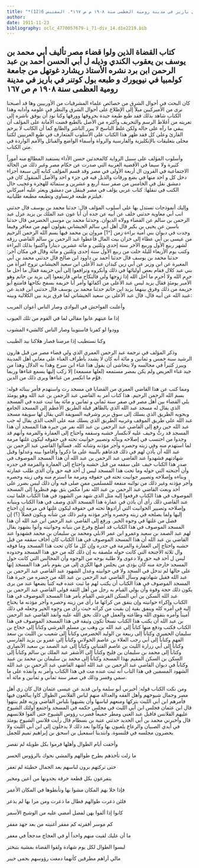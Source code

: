 ```yaml
---
title: "*مخطوطات ومطبوعات : كتاب القضاة الذين ولوا قضاء مصر تأليف أبي محمد بن يوسف بن يعقوب الكندي وذيله ل أبي الحسن أحمد بن عبد الرحمن ابن برد نشره الأستاذ ريشارد غوتهل من جامعة كولمبيا في نيويورك و طبعه بول كوتنر في باريز في مدينة رومية العظمى سنة ١٩٠٨ م ص ١٦٧*. المقتبس 6(12)"
author: 
date: 1911-11-23
bibliography: oclc_4770057679-i_71-div_14.d1e2219.bib
---
```




##  كتاب القضاة   الذين ولوا قضاء مصر   تأليف  أبي محمد بن يوسف بن يعقوب الكندي  وذيله ل  أبي الحسن أحمد بن عبد الرحمن ابن برد  نشره  الأستاذ ريشارد غوتهل  من  جامعة كولمبيا  في  نيويورك  و  طبعه  بول كوتنر  في  باريز  في مدينة رومية العظمى  سنة  ١٩٠٨  م ص  ١٦٧ 


 كان البحث في أحوال الشرق من خصائص علماء المشرقيات من الأوربيين وها قد أصبحنا نرى من الأميركيين ميلاً إلى الإطلاع على أحوال الشرق والنظر في علومه وآدابه وهذا الكتاب شاهد بذلك فقد طبع طبعة جيدة بحروفها وورقها وكنا نود أن يوفق ناشره إلى تعريته من أغلاط الرسم والتحريف وأكثره من الأصل بالطبع قضت الأمانة على المؤلف أن يبقي ما رآه على حاله ولكن غلط الناسخ لا يبرر الناشر والطابع كما أن الكاتب لا يرحم القارئ وعلى كل فقد ظهر هذا الكتاب على الأسلوب المتعارف في طبع الغربيين لكتبا محلى بتعليقات بالإنكليزية والفارسية والرواة وأسماء الواضع والقبائل والأمم الواردة في متن الكتاب. 

 وأسلوب المؤلف على سبيل الرواية كالمحدثين حسن الأداء يستفيد المطالع منه أموراً كثيرة ولا سيما في الأقضية الغربية التي صدرت عن حكام مصر وغير ذلك من الحالة الاجتماعية في القرون ال  أربعة  الأولى في مصر وقد قسم المؤلف كتابه إلى  سبعة  أجزاء دخل كل و  احد  منها في بضع ورقات والذيل فيه في جزء و  احد  والأصل المنقول كان في دمشق نقل في الخامس من صفر سنة  أربع  و  عشرين  و  ستمائة  للهجرة وعجيب حال الكتب في تنقلها: كتاب عربي يؤلف في مصر فينقل من دمشق ويعثر عليه أميركاني فيلتزم طبعه فرنساوي وتطبعه مطبعة طليانية. 

 وإليك أنموذجات تستدل بها على أسلوب المؤلف قال: حدثنا محمد بن يوسف قال حدثني   انب أبي معاوية حدثني خلف عن أبيه عن جده أن أبا عون عبد الملك بن يزيد عزل عبد الرحمن بن سالم عن القضاء وولاه الديوان. وحدثنا محمد ين موسى الخضرمي قال حدثنا ياسين عن يحيى بن بكير قال أهل أبي سالم الجيشاني يقولون أنهم   من معافر وفيما وجدت في ديوان بني أمية براءة زمن [^1] مروان ين محمد فيها بسم الله الرحمن الرحيم من عيسى بن أبي عطاء إلى خزان بيت المال فأعطوا عبد الرحمن بن سالم القاضي رزقه لشهر ربيع الأول وربيع الآخر سنة  إحدى  وثلثين و  مائة  عشرين  ديناراً واكتبوا بذلك البراءة وكتب يوم الأربعاء لليلة خلت من ربيع الأول سنة  إحدى  وثلثين و  مائة  وقال في مكان آخر: حدثنا محمد بن يوسف قال حدثنا أحمد بن داوود ابن صالح قال حدثني محمد بن أبي المغيرة عن ابن وزير عن أبي زين كيدان عبد الأعلى ابن سعيد الجيشاني تزوج امرأة من بني عبد كلال فقام بعض أوليائها في ذلك وأنكروه وترافعوا إلى أبي خزيمة فقال ما أحل ما حرم الله ولا أحرم ما أحل الله إذا زوجها ولي فالنكاح ماض فارتفعوا إلى يزيد بن حاتم وهو الأمير يومئذٍ فقال يزيد ليس عبد الأعلى من أكفائها وأمر أبا خزيمة بسفخ نكاحها فامتنع أبو خزيمة من ذلك وفرق بينهما يزيد ابن حاتم حدثنا محمد بن يوسف قال حدثني أبن قديد عن عبيد الله عن أبيه قال، قال عبد الأعلى بن سعيد الجيشاني لما فرق يزيد بين الكلالية وبينه: 

 وأعلنت الفواحش في البوادي   وصار الناس أعوان المريب  

 إذا ما عبتهم عابوا مقالي   لما في القوم من تلك العيوب  

 وودوا لو كفرنا فاستوينا   وصار الناس كالشيء المشوب  

 وكنا نستطيب إذا مرضنا   فصار هلاكنا بيد الطبيب  

 وذكر المؤلف في ترجمة عبد الرحمن العمري الذي ولي قضاء مصر من قبل هارون الرشيد سنة  خمس  و  ثمانين  و  مائة  أنه كان لا يشدد بأطراف الغناء على مغاني أهل المدينة ويبرز كثيراً في مجالسه ولا يتحاشى أن يقول هذا غناء ابن سرح وهذا به الدلال وهذا من جيد غناء العريض ولم يكن بمصر مستمعه (لعلها مسمعة) إلا ركب إليها يسمع غناءها وربما قوَّم ما انكسر من غناءها ويرى ذلك من الدين. 

 ومما كتب عن هذا القاضي العمري من القضايا في مسجد رث واستهدم فأمر ببنائه قوله:   بسم الله الرحمن الرحيم. هذا كتاب أمر به القاضي عبد الرحمن بن عبد الله وهو يومئذ يلي القضاء بين أهل مصر في صفر سنة  ثماني  و  ثمانين  و  مائة  بما ثبت عنده في المسجد الذي يقال له مسجد عبد الله الذي بالظاهر قبلة الطريق الأعظم إلى المسجد   الجامع ويحويه الطريق الذي يسلك إلى سوق بربر وشرقيه السويقة التي يقال لها سويقة مسجد عبد الله على طريق الموقف وغربيه الطريق الذي يسلك منه على الجب الذي يقال له جب عبد الله حين رفع إلى القاضي عبد الرحمن بن عبد الله نفر من جيرة هذا المسجد أن هذا المسجد قد رثَّ وخيف عليه لانكسار خشبه وسقفه واحتاج إلى العمارة والمرمة وأنهم قد وجدوا من احتسب في إصلاحه وبنائه وتصيير حوانيت تحته في حقوقه ليكون غلتها مرمة لما استهدم منه وفي زيته وحصره وأجر مؤذنه وشأنه كله. فسألوا القاضي عبد الرحمن بن عبد الله أن يأذن لهم في ذلك فدعاهم بالبينة على ما ذكروا وأقاموا بينه وعدلوا وقبل شهادتهم فشهدوا عند القاضي عبد الرحمن بن عبد الله أن هذا المسجد الموصوف في صدر هذا الكتاب خيف على سقفه من قبل خشبه واحتاج إلى العمارة والمرمة في جدره وأن أجنحته التي حوله وما تحت هذا المسجد ليس ل  أحد  فيه حق وأن الذي طلب عمارته وبناءه وإصلاحه وتصيير حوانيت تحته في حقوقه ومرمة ما استرم منه وفي زيته وحصره وأجر مؤذنه وغير ذلك من نوائبه منفعة للمسلمين ممن صلى فيه وأن ذلك ليس بضرر على  أحد  وبعث القاضي عبد الرحمن بن عبد الله نفراً مكمن يثق بهم فنظروا إلى المسجد الموصوف في هذا الكتاب فرفعوا إليه مثل الذي شهد من الشهود في هذا الكتاب فلما ثبت عند القاضي ذلك رأى أن يأذن في عمارة هذا المسجد الذي وصف في هذا الكتاب وبنيانه وإصلاحه وتصيير الحوانيت التي أرادوها تحته في حقوقه ليكون غلتها في مرمة إن احتاج إليها ولما يصلحه في زيته وحصره وأجر مؤذنه وغير ذلك من شأنه ويكون فضلاً (؟) إن فضل من غلتها في وجوه الخير. ورفع إلى القاضي عبد الرحمن ابن عبد الله أن هذا المسجد الموصوف في هذا الكتاب قد أصلح وفرغ من بنيانه وحوانيته وأتوا بشهود يقال لهم عبد الصمد بن سعيد وعمرو ابن عمر الابلي ومحمد بن سليمان بن محمد فشهدوا عند القاضي ين عبد الله أن هذا المسجد الموصوف في هذا الكتاب كان أخاف سقفه من قبل خشبه واحتاج إلى العمارة والمرمة في جدره وإن كل ما كان تحت هذا المسجد وما فوقه وال  ثلاثة   الأجنحة التي كانت حوله ملصقة به إن ذلك كله من حق هذا المسجد وحدوده ليس ل  أحد  فيه حق ولا دعوى ولا طلبة بوجه من الوجوه وأن المجالس التي كانت حول المسجد خارجة منه كان يؤدي من يجلس فيها الكرى إلى من يقوم بأمر هذا المسجد إنها على حالها لم تدخل في السجد ولا في حوانيته وعدل الشهود عند القاضي عبد الرحمن بن عبد الله   فقبل شهادتهم وسأل القاضي عبد الرحمن بن عبد الله من حضره من جيرة هذا المسجد الموصوف في هذا الكتاب أن يكتب لهم ما ثبت عنده فيه كتباً يضعها عند من يرى يكون ذلك حجة وقوة وأن يولي القيام به رجل من أهل الثقة فولى القاضي عبد الرحمن بن عبد الله السكن ين أبي السكن القرشي القيام بأمر هذا المسجد الموصوف في هذا الكتاب وإكراء حوانيته وإن ينفق من كرائها ما رأى من زينه وحصره وأجر مؤذنه ما يحتاج إليه في أمره كله وينفق بقية إن بقيت من كرائه حيث رأى من وجوه الخير وجعله في ذلك أميناً وأمره بتقوى الله وطاعته والعمل في ذلك بحق الله عليه وأنفذ القاضي عبد الرحمن بن عبد الله أن يكتب هذا الكتاب نسخاً تكون وثيقة في هذا المسجد الموصوف في هذا الكتاب فكتب ودفع منها كتاباً إلى عبد الله بن وهب بن مسلم القرشي وكتاباً إلى حجاج بن سليمان الحميري وكتاباً إلى ربيعة بن الوليد الخضرمي وكتاباً إلى شعيب بن الليث بن سعد الفهم وكتاباً إلى أبي رجب العلاء بن عاصم الخولاني وكتاباً إلى عمرو بن يزيد الفارسي وكتاباً إلى أبي زرارة الليث بن عاصم القتباني وكتاباً إلى عبد الصمد بن سعيد الأنصاري وكتاباً إلى محمد بن سليمان بن فليح وكتاباً إلى الأشقر عبد الملك بن سالم وكتاباً إلى السكن بن السكن المقيم بهذا المسجد وكتاباً إلى محمد ين سليمان بن محمد بن عبيد وكتاباً في ديوان القاضي عبد الرحمن بن عبد الله أشهد القاضي عبد الرحمن بن عبد الله الشهود المسمين في هذا التاب أنه ثبت عنده مت في هذا الكتاب وأمر به وأنفذه على ما سمي وفسر وذلك في صفر سنة  ثماني  و  ثمانين  و  مائة  أه. 

 ومن نكت الكتاب قوله: أخبرني أبو سلمة وابن قديد عن عيسى عثمان قال كان زي أهل مصر وجمال شيوخهم وأهل الفقه والعدالة منهم لباس القلانس الطوال كاوا يبالغون فيها فأمرهم ابن أبي الليث بتركها ومنعهم لباسها وأن يشبهوا بلباس القاضي وزيه فلم ينتهوا قال ابن عثمان فجلس ابن أبي الليث في مجلس حكمه في المسجد واجتمع أولئك الشيوخ   عليهم القلانس فاقبل عبد الغني ومطر جميعاً فضرب رؤوس الشيوخ حتى ألقوا قلانسهم قال وأخبرني محمد بن أبي الحديد حدثني عتبة بن بسطام قال رأيت قلانس الشيوخ يومئذ في أيدي الصبيان والرعاع يلعبون بها وكانوا بعد ذلك لا يدخلون إلى ابن أبي الليث ولا يحضرون مجلسه في قلنسوة. وانتدبنا اسمعيل بن اسحق بن إبراهيم تميم للجمل 

 وأخفت أيام الطوال وأهلها   فرموا بكل طويلة لم تقصر  

 ما زلت تأخذهم بطرح طوالهم   والمشي نحوك بالرؤوس الحسر  
 
 حتى تركتهم برون لباسهم   بعد الجمال خطيئة لم تغفر  

 يتفرعون بكل قطعة خرقة   يجدونها من أعين ومخبر  

 فإذا خلا بهم المكان مشوا بها   وتأبطوها في المكان الأعمر  

 فلئن ذعرت طوالهم فطال ما   ذعرت ومن مرا بها لم يذعر  

 كانوا إذا ألفوا بهن لفضل   أمضي عليه من الوشيح الأسمر  

 كم موسر أفقرته كم مفقر   أغنيته من بعد جهد مفقر  

 ما أن عليك لقيت منهم واحداً   أو في العجاج مدججاً في مغفر  

 لبسوا الطوال لكل يوم شهادة   ولقوا القضاة بمشية بتبختر  

 مالي أراهم مطرقين كأنهما   دمغت رؤوسهم بحمى خيبر  
